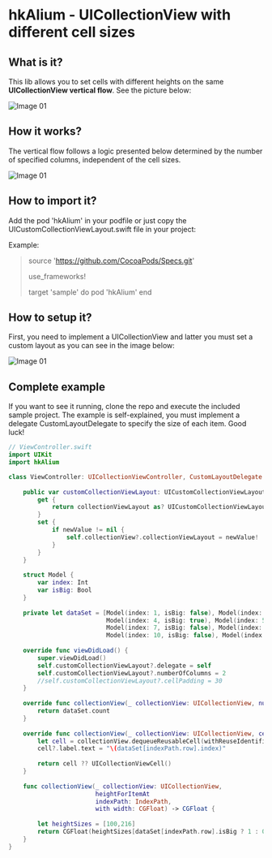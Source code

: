 # hkAlium - UICollectionView with different cell sizes

## What is it?
This lib allows you to set cells with different heights on the same **UICollectionView vertical flow**. See the picture below: 

![Image 01](https://github.com/heuristisk/hkAlium/blob/master/sample/demo.png?raw=true)

## How it works?
The vertical flow follows a logic presented below determined by the number of specified columns, independent of the cell sizes.

![Image 01](https://github.com/heuristisk/hkAlium/blob/master/sample/how-it-works.png?raw=true)

## How to import it?

Add the pod 'hkAlium' in your podfile or just copy the UICustomCollectionViewLayout.swift file in your project:

Example:

> source 'https://github.com/CocoaPods/Specs.git'
> 
> use_frameworks!
> 
> target 'sample' do
>   pod 'hkAlium'
> end

## How to setup it?

First, you need to implement a UICollectionView and latter you must set a custom layout as you can see in the image below:   

![Image 01](https://github.com/heuristisk/hkAlium/blob/master/sample/setup.png?raw=true)

## Complete example

If you want to see it running, clone the repo and execute the included sample project. The example is self-explained, you must implement a delegate CustomLayoutDelegate to specify the size of each item. Good luck!

```swift
// ViewController.swift
import UIKit
import hkAlium

class ViewController: UICollectionViewController, CustomLayoutDelegate {
    
    public var customCollectionViewLayout: UICustomCollectionViewLayout? {
        get {
            return collectionViewLayout as? UICustomCollectionViewLayout
        }
        set {
            if newValue != nil {
                self.collectionView?.collectionViewLayout = newValue!
            }
        }
    }
    
    struct Model {
        var index: Int
        var isBig: Bool
    }
    
    private let dataSet = [Model(index: 1, isBig: false), Model(index: 2, isBig: false), Model(index: 3, isBig: false),
                           Model(index: 4, isBig: true), Model(index: 5, isBig: false), Model(index: 6, isBig: false),
                           Model(index: 7, isBig: false), Model(index: 8, isBig: false), Model(index: 9, isBig: false),
                           Model(index: 10, isBig: false), Model(index: 11, isBig: false), Model(index: 12, isBig: false)]
    
    override func viewDidLoad() {
        super.viewDidLoad()
        self.customCollectionViewLayout?.delegate = self
        self.customCollectionViewLayout?.numberOfColumns = 2
        //self.customCollectionViewLayout?.cellPadding = 30
    }
    
    override func collectionView(_ collectionView: UICollectionView, numberOfItemsInSection section: Int) -> Int {
        return dataSet.count
    }
    
    override func collectionView(_ collectionView: UICollectionView, cellForItemAt indexPath: IndexPath) -> UICollectionViewCell {
        let cell = collectionView.dequeueReusableCell(withReuseIdentifier: "UICustomCollectionViewCell", for: indexPath) as? UICustomCollectionViewCell
        cell?.label.text = "\(dataSet[indexPath.row].index)"
        
        return cell ?? UICollectionViewCell()
    }
    
    func collectionView(_ collectionView: UICollectionView,
                        heightForItemAt
                        indexPath: IndexPath,
                        with width: CGFloat) -> CGFloat {
        
        let heightSizes = [100,216]
        return CGFloat(heightSizes[dataSet[indexPath.row].isBig ? 1 : 0])
    }
}
```

